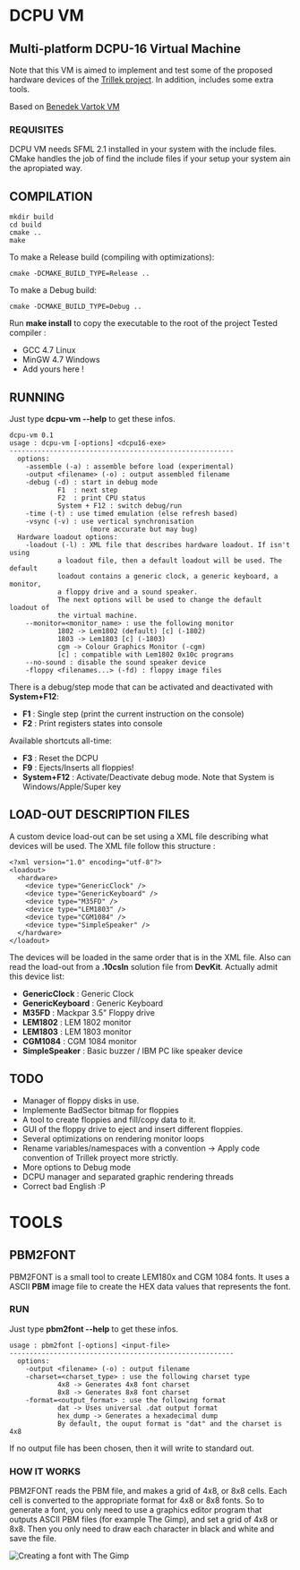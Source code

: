 DCPU VM
=======
Multi-platform DCPU-16 Virtual Machine
-----------------------------------

Note that this VM is aimed to implement and test some of the proposed hardware devices of the [Trillek project](http://trillek.org/).
In addition, includes some extra tools.


Based on [Benedek Vartok VM](https://bitbucket.org/benedek/dcpu-16/overview)


### REQUISITES

DCPU VM needs SFML 2.1 installed in your system with the include files. 
CMake handles the job of find the include files if your setup your system ain the apropiated way.

COMPILATION
-----------

    mkdir build
    cd build
    cmake ..
    make
    
To make a Release build (compiling with optimizations):

    cmake -DCMAKE_BUILD_TYPE=Release ..
    
To make a Debug build:

    cmake -DCMAKE_BUILD_TYPE=Debug ..

Run **make install** to copy the executable to the root of the project
Tested compiler :
  - GCC 4.7 Linux
  - MinGW 4.7 Windows
  - Add yours here !

RUNNING
-------

Just type **dcpu-vm --help** to get these infos.

    dcpu-vm 0.1
    usage : dcpu-vm [-options] <dcpu16-exe>
    --------------------------------------------------------
      options:
        -assemble (-a) : assemble before load (experimental)
        -output <filename> (-o) : output assembled filename
        -debug (-d) : start in debug mode
                F1  : next step
                F2  : print CPU status
                System + F12 : switch debug/run
        -time (-t) : use timed emulation (else refresh based)
        -vsync (-v) : use vertical synchronisation
                        (more accurate but may bug)
      Hardware loadout options:
        -loadout (-l) : XML file that describes hardware loadout. If isn't using
                a loadout file, then a default loadout will be used. The default
                loadout contains a generic clock, a generic keyboard, a monitor,
                a floppy drive and a sound speaker.
                The next options will be used to change the default loadout of
                the virtual machine.
        --monitor=<monitor_name> : use the following monitor
                1802 -> Lem1802 (default) [c] (-1802)
                1803 -> Lem1803 [c] (-1803)
                cgm -> Colour Graphics Monitor (-cgm)
                [c] : compatible with Lem1802 0x10c programs
        --no-sound : disable the sound speaker device
        -floppy <filenames...> (-fd) : floppy image files



There is a debug/step mode that can be activated and deactivated with **System+F12**:
 
 - **F1** : Single step (print the current instruction on the console)
 - **F2** : Print registers states into console

Available shortcuts all-time: 

 - **F3** : Reset the DCPU
 - **F9** : Ejects/Inserts all floppies!
 - **System+F12** : Activate/Deactivate debug mode. Note that System is Windows/Apple/Super key

LOAD-OUT DESCRIPTION FILES
--------------------------
A custom device load-out can be set using a XML file describing what devices will be used. The XML file follow this structure :

    <?xml version="1.0" encoding="utf-8"?>
    <loadout>
      <hardware>
        <device type="GenericClock" />
        <device type="GenericKeyboard" />
        <device type="M35FD" />
        <device type="LEM1803" />
        <device type="CGM1084" />
        <device type="SimpleSpeaker" />
      </hardware>
    </loadout>

The devices will be loaded in the same order that is in the XML file. Also can read the load-out from a **.10csln** solution file from **DevKit**.
Actually admit this device list:

- **GenericClock** : Generic Clock
- **GenericKeyboard** : Generic Keyboard
- **M35FD** : Mackpar 3.5" Floppy drive
- **LEM1802** : LEM 1802 monitor
- **LEM1803** : LEM 1803 monitor
- **CGM1084** : CGM 1084 monitor
- **SimpleSpeaker** : Basic buzzer / IBM PC like speaker device

TODO
----

 - Manager of floppy disks in use.
 - Implemente BadSector bitmap for floppies
 - A tool to create floppies and fill/copy data to it.
 - GUI of the floppy drive to eject and insert different floppies.
 - Several optimizations on rendering monitor loops
 - Rename variables/namespaces with a convention -> Apply code convention of Trillek proyect more strictly.
 - More options to Debug mode
 - DCPU manager and separated graphic rendering threads
 - Correct bad English :P
 
 
TOOLS
=====

PBM2FONT
--------
PBM2FONT is a small tool to create LEM180x and CGM 1084 fonts. It uses a ASCII **PBM** image file to create the HEX data values that represents the font.

### RUN

Just type **pbm2font --help** to get these infos.

    usage : pbm2font [-options] <input-file>
    --------------------------------------------------------
      options:
        -output <filename> (-o) : output filename
        -charset=<charset_type> : use the following charset type
                4x8 -> Generates 4x8 font charset
                8x8 -> Generates 8x8 font charset
        -format=<output_format> : use the following format
                dat -> Uses universal .dat output format
                hex_dump -> Generates a hexadecimal dump
                By default, the ouput format is "dat" and the charset is 4x8
                
If no output file has been chosen, then it will write to standard out.

### HOW IT WORKS

PBM2FONT reads the PBM file, and makes a grid of 4x8, or 8x8 cells. Each cell is converted to the appropriate format for 4x8 or 8x8 fonts. So to generate a font, you only need to use a graphics editor program that outputs ASCII PBM files (for example The Gimp), and set a grid of 4x8 or 8x8. Then you only need to draw each character in black and white and save the file.

![Creating a font with The Gimp](https://raw.github.com/Zardoz89/dcpu_vm/gh-pages/images/gimp_font.png)










